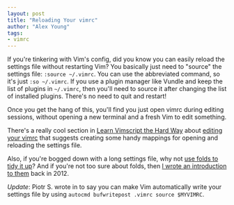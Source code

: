 ```yaml
---
layout: post
title: "Reloading Your vimrc"
author: "Alex Young"
tags: 
- vimrc
---
```


If you're tinkering with Vim's config, did you know you can easily reload the settings file without restarting Vim? You basically just need to "source" the settings file: `:source ~/.vimrc`. You can use the abbreviated command, so it's just `:so ~/.vimrc`. If you use a plugin manager like Vundle and keep the list of plugins in `~/.vimrc`, then you'll need to source it after changing the list of installed plugins. There's no need to quit and restart!

Once you get the hang of this, you'll find you just open vimrc during editing sessions, without opening a new terminal and a fresh Vim to edit something.

There's a really cool section in [Learn Vimscript the Hard Way](http://learnvimscriptthehardway.stevelosh.com) about [editing your vimrc](http://learnvimscriptthehardway.stevelosh.com/chapters/07.html) that suggests creating some handy mappings for opening and reloading the settings file.

Also, if you're bogged down with a long settings file, why not [use folds to tidy it up](http://usevim.com/2012/05/09/clean-vimrc/)? And if you're not too sure about folds, then [I wrote an introduction to them](http://usevim.com/2012/08/31/vim101-folding/) back in 2012.

_Update_: Piotr S. wrote in to say you can make Vim automatically write your settings file by using `autocmd bufwritepost .vimrc source $MYVIMRC`.

